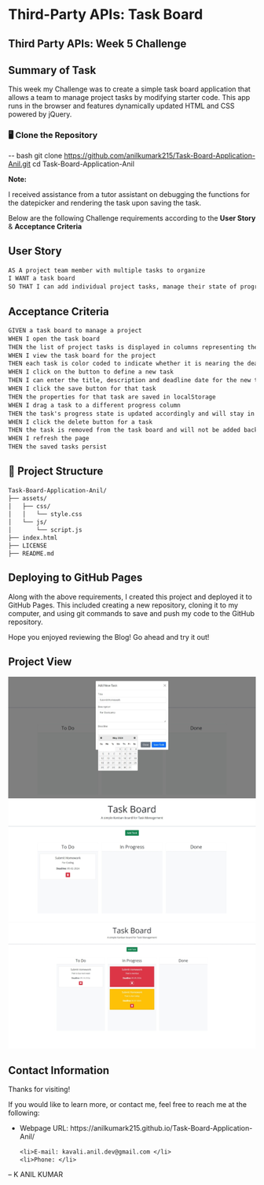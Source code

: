 # Third-Party APIs: Task Board

## Third Party APIs: Week 5 Challenge

## Summary of Task
This week my Challenge was to create a simple task board application that allows a team to manage project tasks by modifying starter code. This app runs in the browser and features dynamically updated HTML and CSS powered by jQuery.

### 🖥️ Clone the Repository

-- bash
git clone https://github.com/anilkumark215/Task-Board-Application-Anil.git
cd Task-Board-Application-Anil

**Note:** 

I received assistance from a tutor assistant on debugging the functions for the datepicker and rendering the task upon saving the task.

Below are the following Challenge requirements according to the 
**User Story** & **Acceptance Criteria**

## User Story

```md
AS A project team member with multiple tasks to organize
I WANT a task board 
SO THAT I can add individual project tasks, manage their state of progress and track overall project progress accordingly
```

## Acceptance Criteria

```md
GIVEN a task board to manage a project
WHEN I open the task board
THEN the list of project tasks is displayed in columns representing the task progress state (Not Yet Started, In Progress, Completed)
WHEN I view the task board for the project
THEN each task is color coded to indicate whether it is nearing the deadline (yellow) or is overdue (red)
WHEN I click on the button to define a new task
THEN I can enter the title, description and deadline date for the new task into a modal dialog
WHEN I click the save button for that task
THEN the properties for that task are saved in localStorage
WHEN I drag a task to a different progress column
THEN the task's progress state is updated accordingly and will stay in the new column after refreshing
WHEN I click the delete button for a task
THEN the task is removed from the task board and will not be added back after refreshing
WHEN I refresh the page
THEN the saved tasks persist
```

## 📁 Project Structure

    Task-Board-Application-Anil/
    ├── assets/
    │   ├── css/
    │   │   └── style.css
    │   └── js/
    │       └── script.js
    ├── index.html
    ├── LICENSE
    ├── README.md



## Deploying to GitHub Pages
Along with the above requirements, I created this project and deployed it to GitHub Pages. This included creating a new repository, cloning it to my computer, and using git commands to save and push my code to the GitHub repository. 

Hope you enjoyed reviewing the Blog!  Go ahead and try it out!


## Project View

![Task Board Screenshot 1](<assets/images/Task Board Screenshot.jpeg>)
![Task Board Screenshot 2](<assets/images/Task Board Screenshot 2.jpeg>)
![Task Board Screenshot 3](<assets/images/Task Board Screenshot 3.jpeg>)


## Contact Information
Thanks for visiting!

If you would like to learn more, or contact me, feel free to reach me at the following:

<ul>
    <li>Webpage URL: https://anilkumark215.github.io/Task-Board-Application-Anil/</li>
   
    <li>E-mail: kavali.anil.dev@gmail.com </li>
    <li>Phone: </li>
</ul>

<p>
<footer> &ndash; K ANIL KUMAR </footer>
</p>

